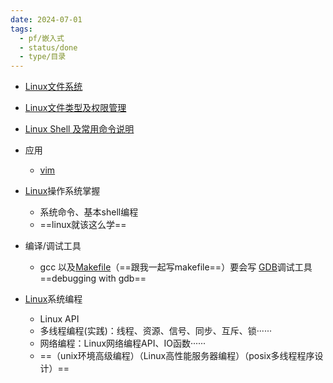 ```yaml
---
date: 2024-07-01
tags:
  - pf/嵌入式
  - status/done
  - type/目录
---
```


- [Linux文件系统](Linux文件系统.md)
- [Linux文件类型及权限管理](Linux文件类型及权限管理.md)
- [Linux Shell 及常用命令说明](Linux%20Shell%20及常用命令说明.md)
- 应用
    - [vim](vim.md)

- [Linux](../Linux/Linux.md)操作系统掌握
    - 系统命令、基本shell编程
    - ==linux就该这么学==
- 编译/调试工具
    - gcc 以及[Makefile](../../01工具使用/编译原理/Makefile.md)（==跟我一起写makefile==）要会写 [GDB](../T113i/此项目所用到技术（待完成）/GDB.md)调试工具 ==debugging with gdb==
- [Linux](../Linux/Linux.md)系统编程
    - Linux API
    - 多线程编程(实践)：线程、资源、信号、同步、互斥、锁······
    - 网络编程：Linux网络编程API、IO函数······
    - ==（unix环境高级编程）（Linux高性能服务器编程）（posix多线程程序设计）==
